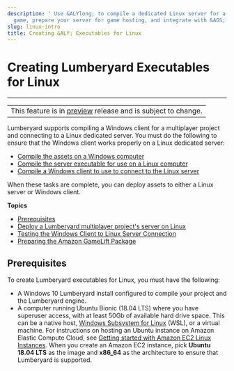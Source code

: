 ```yaml
---
description: ' Use &ALYlong; to compile a dedicated Linux server for a multiplayer
  game, prepare your server for game hosting, and integrate with &AGS;. '
slug: linux-intro
title: Creating &ALY; Executables for Linux
---
```

# Creating Lumberyard Executables for Linux<a name="linux-intro"></a>


****  

|  | 
| --- |
| This feature is in [preview](https://docs.aws.amazon.com/lumberyard/latest/userguide/ly-glos-chap.html#preview) release and is subject to change\.  | 

Lumberyard supports compiling a Windows client for a multiplayer project and connecting to a Linux dedicated server\. You must do the following to ensure that the Windows client works properly on a Linux dedicated server:
+ [Compile the assets on a Windows computer](/docs/userguide/assets/bundle/tutorial-release.md)
+ [Compile the server executable for use on a Linux computer](/docs/userguide/linux/build-lumberyard-executable.md)
+ [Compile a Windows client to use to connect to the Linux server](game-build-intro.md)

When these tasks are complete, you can deploy assets to either a Linux server or Windows client\.

**Topics**
+ [Prerequisites](#linux-prerequisites)
+ [Deploy a Lumberyard multiplayer project's server on Linux](/docs/userguide/linux/build-lumberyard-executable.md)
+ [Testing the Windows Client to Linux Server Connection](/docs/userguide/linux/test-windows-client-linux-server-connection.md)
+ [Preparing the Amazon GameLift Package](/docs/userguide/linux/prepare-gamelift-package.md)

## Prerequisites<a name="linux-prerequisites"></a>

To create Lumberyard executables for Linux, you must have the following:
+ A Windows 10 Lumberyard install configured to compile your project and the Lumberyard engine\.
+ A computer running Ubuntu Bionic \(18\.04 LTS\) where you have superuser access, with at least 50Gb of available hard drive space\. This can be a native host, [Windows Subsystem for Linux](https://docs.microsoft.com/en-us/windows/wsl/about) \(WSL\), or a virtual machine\. For instructions on hosting an Ubuntu instance on Amazon Elastic Compute Cloud, see [Getting started with Amazon EC2 Linux Instances](https://docs.aws.amazon.com/AWSEC2/latest/UserGuide/EC2_GetStarted.html)\. When you create an Amazon EC2 instance, pick **Ubuntu 18\.04 LTS** as the image and **x86\_64** as the architecture to ensure that Lumberyard is supported\. 